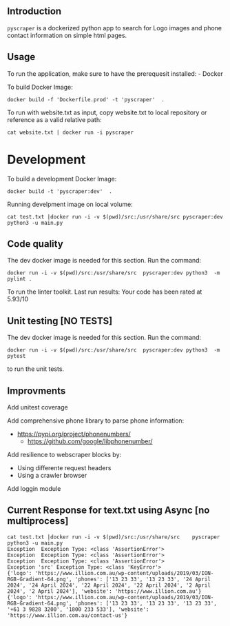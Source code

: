 
## Introduction
 `pyscraper` is a dockerized python app to search for Logo images and phone contact information on simple html pages. 



## Usage 
 To run the application, make sure to have the prerequesit installed: 
    - Docker    

 To build Docker Image:
```
docker build -f 'Dockerfile.prod' -t 'pyscraper'  .  
```

 To run with website.txt as input, copy website.txt to local repository or reference as a valid relative path: 
```
cat website.txt | docker run -i pyscraper
```
 
# Development

 To build a development Docker Image:
```
docker build -t 'pyscraper:dev'  .   
```

 Running develpment image on local volume: 
```
cat test.txt |docker run -i -v $(pwd)/src:/usr/share/src pyscraper:dev python3 -u main.py
```


## Code quality

The dev docker image is needed for this section.  Run the command:
```
docker run -i -v $(pwd)/src:/usr/share/src  pyscraper:dev python3  -m pylint .
```
To run the linter toolkit.
Last run results: Your code has been rated at 5.93/10

## Unit testing [NO TESTS]
The dev docker image is needed for this section.  Run the command:

```
docker run -i -v $(pwd)/src:/usr/share/src  pyscraper:dev python3  -m pytest
```
to run the unit tests.

## Improvments
 Add unitest coverage 
 
 Add comprehensive phone library to parse phone information: 
 - https://pypi.org/project/phonenumbers/
     - https://github.com/google/libphonenumber/

 Add resilience to webscraper blocks by:
 - Using differente request headers 
 - Using a crawler browser 
 
 Add loggin module


## Current Response for text.txt using Async [no multiprocess]
```
cat test.txt |docker run -i -v $(pwd)/src:/usr/share/src    pyscraper python3 -u main.py
Exception  Exception Type: <class 'AssertionError'>
Exception  Exception Type: <class 'AssertionError'>
Exception  Exception Type: <class 'AssertionError'>
Exception 'src' Exception Type: <class 'KeyError'>
{'logo': 'https://www.illion.com.au/wp-content/uploads/2019/03/ION-RGB-Gradient-64.png', 'phones': ['13 23 33', '13 23 33', '24 April 2024', '24 April 2024', '22 April 2024', '22 April 2024', '2 April 2024', '2 April 2024'], 'website': 'https://www.illion.com.au'}
{'logo': 'https://www.illion.com.au/wp-content/uploads/2019/03/ION-RGB-Gradient-64.png', 'phones': ['13 23 33', '13 23 33', '13 23 33', '+61 3 9828 3200', '1800 233 533'], 'website': 'https://www.illion.com.au/contact-us'}
```